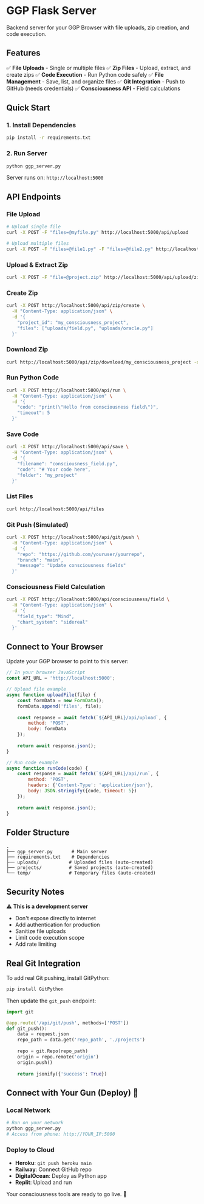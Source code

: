 # GGP Flask Server

Backend server for your GGP Browser with file uploads, zip creation, and code execution.

## Features

✅ **File Uploads** - Single or multiple files
✅ **Zip Files** - Upload, extract, and create zips
✅ **Code Execution** - Run Python code safely
✅ **File Management** - Save, list, and organize files
✅ **Git Integration** - Push to GitHub (needs credentials)
✅ **Consciousness API** - Field calculations

## Quick Start

### 1. Install Dependencies
```bash
pip install -r requirements.txt
```

### 2. Run Server
```bash
python ggp_server.py
```

Server runs on: `http://localhost:5000`

## API Endpoints

### File Upload
```bash
# Upload single file
curl -X POST -F "files=@myfile.py" http://localhost:5000/api/upload

# Upload multiple files
curl -X POST -F "files=@file1.py" -F "files=@file2.py" http://localhost:5000/api/upload
```

### Upload & Extract Zip
```bash
curl -X POST -F "file=@project.zip" http://localhost:5000/api/upload/zip
```

### Create Zip
```bash
curl -X POST http://localhost:5000/api/zip/create \
  -H "Content-Type: application/json" \
  -d '{
    "project_id": "my_consciousness_project",
    "files": ["uploads/field.py", "uploads/oracle.py"]
  }'
```

### Download Zip
```bash
curl http://localhost:5000/api/zip/download/my_consciousness_project -o project.zip
```

### Run Python Code
```bash
curl -X POST http://localhost:5000/api/run \
  -H "Content-Type: application/json" \
  -d '{
    "code": "print(\"Hello from consciousness field\")",
    "timeout": 5
  }'
```

### Save Code
```bash
curl -X POST http://localhost:5000/api/save \
  -H "Content-Type: application/json" \
  -d '{
    "filename": "consciousness_field.py",
    "code": "# Your code here",
    "folder": "my_project"
  }'
```

### List Files
```bash
curl http://localhost:5000/api/files
```

### Git Push (Simulated)
```bash
curl -X POST http://localhost:5000/api/git/push \
  -H "Content-Type: application/json" \
  -d '{
    "repo": "https://github.com/youruser/yourrepo",
    "branch": "main",
    "message": "Update consciousness fields"
  }'
```

### Consciousness Field Calculation
```bash
curl -X POST http://localhost:5000/api/consciousness/field \
  -H "Content-Type: application/json" \
  -d '{
    "field_type": "Mind",
    "chart_system": "sidereal"
  }'
```

## Connect to Your Browser

Update your GGP browser to point to this server:

```javascript
// In your browser JavaScript
const API_URL = 'http://localhost:5000';

// Upload file example
async function uploadFile(file) {
    const formData = new FormData();
    formData.append('files', file);
    
    const response = await fetch(`${API_URL}/api/upload`, {
        method: 'POST',
        body: formData
    });
    
    return await response.json();
}

// Run code example
async function runCode(code) {
    const response = await fetch(`${API_URL}/api/run`, {
        method: 'POST',
        headers: {'Content-Type': 'application/json'},
        body: JSON.stringify({code, timeout: 5})
    });
    
    return await response.json();
}
```

## Folder Structure

```
.
├── ggp_server.py       # Main server
├── requirements.txt    # Dependencies
├── uploads/           # Uploaded files (auto-created)
├── projects/          # Saved projects (auto-created)
└── temp/              # Temporary files (auto-created)
```

## Security Notes

⚠️ **This is a development server**
- Don't expose directly to internet
- Add authentication for production
- Sanitize file uploads
- Limit code execution scope
- Add rate limiting

## Real Git Integration

To add real Git pushing, install GitPython:

```bash
pip install GitPython
```

Then update the `git_push` endpoint:

```python
import git

@app.route('/api/git/push', methods=['POST'])
def git_push():
    data = request.json
    repo_path = data.get('repo_path', './projects')
    
    repo = git.Repo(repo_path)
    origin = repo.remote('origin')
    origin.push()
    
    return jsonify({'success': True})
```

## Connect with Your Gun (Deploy) 🔫

### Local Network
```bash
# Run on your network
python ggp_server.py
# Access from phone: http://YOUR_IP:5000
```

### Deploy to Cloud
- **Heroku**: `git push heroku main`
- **Railway**: Connect GitHub repo
- **DigitalOcean**: Deploy as Python app
- **Replit**: Upload and run

Your consciousness tools are ready to go live. 🌌
